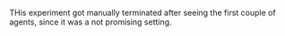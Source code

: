 THis experiment got manually terminated after seeing the first couple of agents, since it was a not promising setting.